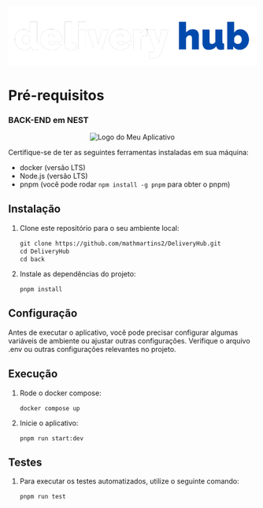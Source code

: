 <p align="center">
   <img  src="front/src/assets/logo.png" alt="Logo do Meu Aplicativo" width="700">
</p>

# Pré-requisitos 
### BACK-END em NEST
<p align="center">
   <img  src="https://camo.githubusercontent.com/5f54c0817521724a2deae8dedf0c280a589fd0aa9bffd7f19fa6254bb52e996a/68747470733a2f2f6e6573746a732e636f6d2f696d672f6c6f676f2d736d616c6c2e737667" alt="Logo do Meu Aplicativo" width="180">
</p>


Certifique-se de ter as seguintes ferramentas instaladas em sua máquina:

- docker (versão LTS) 
- Node.js (versão LTS)
- pnpm (você pode rodar ```npm install -g pnpm``` para obter o pnpm)

## Instalação

1. Clone este repositório para o seu ambiente local:

   ```shell
   git clone https://github.com/mathmartins2/DeliveryHub.git
   cd DeliveryHub
   cd back
   ```
   
2. Instale as dependências do projeto:

   ```shell
   pnpm install
   ```

## Configuração

Antes de executar o aplicativo, você pode precisar configurar algumas variáveis de ambiente ou ajustar outras configurações. Verifique o arquivo .env ou outras configurações relevantes no projeto.

## Execução
   
1. Rode o docker compose:

   ```shell
   docker compose up
   ```
   
2. Inicie o aplicativo:

   ```shell
   pnpm run start:dev
   ```

## Testes

1. Para executar os testes automatizados, utilize o seguinte comando:

   ```shell
   pnpm run test
   ```
